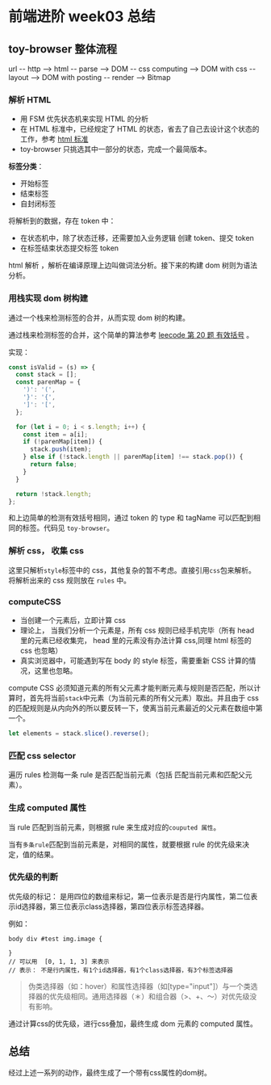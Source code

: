 # 前端进阶 week03 总结

## toy-browser 整体流程

url -- http --> html -- parse --> DOM -- css computing --> DOM with css -- layout --> DOM with posting -- render --> Bitmap

### 解析 HTML

- 用 FSM 优先状态机来实现 HTML 的分析
- 在 HTML 标准中，已经规定了 HTML 的状态，省去了自己去设计这个状态的工作，参考 [html 标准](https://html.spec.whatwg.org/multipage/)
- toy-browser 只挑选其中一部分的状态，完成一个最简版本。

**标签分类**：

- 开始标签
- 结束标签
- 自封闭标签

将解析到的数据，存在 token 中：

- 在状态机中，除了状态迁移，还需要加入业务逻辑 创建 token、提交 token
- 在标签结束状态提交标签 token

html 解析 ，解析在编译原理上边叫做词法分析。接下来的构建 dom 树则为语法分析。

### 用栈实现 dom 树构建

通过一个栈来检测标签的合并，从而实现 dom 树的构建。

通过栈来检测标签的合并，这个简单的算法参考 [leecode 第 20 题 有效括号](https://leetcode-cn.com/problems/valid-parentheses/) 。

实现：

```js
const isValid = (s) => {
  const stack = [];
  const parenMap = {
    ')': '(',
    '}': '{',
    ']': '[',
  };

  for (let i = 0; i < s.length; i++) {
    const item = a[i];
    if (!parenMap[item]) {
      stack.push(item);
    } else if (!stack.length || parenMap[item] !== stack.pop()) {
      return false;
    }
  }

  return !stack.length;
};
```

和上边简单的检测有效括号相同，通过 token 的 type 和 tagName 可以匹配到相同的标签。代码见 `toy-browser`。

### 解析 css， 收集 css

这里只解析`style`标签中的 css，其他复杂的暂不考虑。直接引用`css`包来解析。
将解析出来的 css 规则放在 `rules` 中。

### computeCSS

- 当创建一个元素后，立即计算 css
- 理论上， 当我们分析一个元素是，所有 css 规则已经手机完毕（所有 head 里的元素已经收集完， head 里的元素没有办法计算 css,同理 html 标签的 css 也忽略）
- 真实浏览器中，可能遇到写在 body 的 style 标签，需要重新 CSS 计算的情况，这里也忽略。

compute CSS 必须知道元素的所有父元素才能判断元素与规则是否匹配，所以计算时，首先将当前`stack`中元素（为当前元素的所有父元素）取出。并且由于 css 的匹配规则是从内向外的所以要反转一下，使离当前元素最近的父元素在数组中第一个。

```js
let elements = stack.slice().reverse();
```

### 匹配 css selector

遍历 rules 检测每一条 rule 是否匹配当前元素（包括 匹配当前元素和匹配父元素）。

### 生成 computed 属性

当 rule 匹配到当前元素，则根据 rule 来生成对应的`couputed 属性`。

当有`多条rule`匹配到当前元素是，对相同的属性，就要根据 rule 的优先级来决定，值的结果。

### 优先级的判断

优先级的标记： 是用四位的数组来标记，第一位表示是否是行内属性，第二位表示id选择器，第三位表示class选择器，第四位表示标签选择器。

例如：

```
body div #test img.image {

}
// 可以用  [0, 1, 1, 3] 来表示
// 表示： 不是行内属性，有1个id选择器，有1个class选择器，有3个标签选择器
```

> 伪类选择器（如：hover）和属性选择器（如[type="input"]）与一个类选择器的优先级相同。通用选择器（＊）和组合器（&gt;、+、～）对优先级没有影响。

通过计算css的优先级，进行css叠加，最终生成 dom 元素的 computed 属性。

## 总结

经过上述一系列的动作，最终生成了一个带有css属性的dom树。
